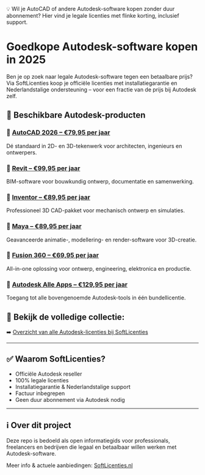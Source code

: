 💡 Wil je AutoCAD of andere Autodesk-software kopen zonder duur abonnement? Hier vind je legale licenties met flinke korting, inclusief support.


# Goedkope Autodesk-software kopen in 2025

Ben je op zoek naar legale Autodesk-software tegen een betaalbare prijs? Via SoftLicenties koop je officiële licenties met installatiegarantie en Nederlandstalige ondersteuning – voor een fractie van de prijs bij Autodesk zelf.

## 🧾 Beschikbare Autodesk-producten

### 🔹 [AutoCAD 2026 – €79,95 per jaar](https://softlicenties.nl/collections/autodesk-kopen-met-korting/products/autodesk-autocad)
Dé standaard in 2D- en 3D-tekenwerk voor architecten, ingenieurs en ontwerpers.

### 🔹 [Revit – €99,95 per jaar](https://softlicenties.nl/collections/autodesk-kopen-met-korting/products/autodesk-revit)
BIM-software voor bouwkundig ontwerp, documentatie en samenwerking.

### 🔹 [Inventor – €89,95 per jaar](https://softlicenties.nl/collections/autodesk-kopen-met-korting/products/autodesk-inventor)
Professioneel 3D CAD-pakket voor mechanisch ontwerp en simulaties.

### 🔹 [Maya – €89,95 per jaar](https://softlicenties.nl/collections/autodesk-kopen-met-korting/products/autodesk-maya)
Geavanceerde animatie-, modellering- en render-software voor 3D-creatie.

### 🔹 [Fusion 360 – €69,95 per jaar](https://softlicenties.nl/collections/autodesk-kopen-met-korting/products/autodesk-fusion-360)
All-in-one oplossing voor ontwerp, engineering, elektronica en productie.

### 🔹 [Autodesk Alle Apps – €129,95 per jaar](https://softlicenties.nl/collections/autodesk-kopen-met-korting/products/autodesk-alle-apps)
Toegang tot alle bovengenoemde Autodesk-tools in één bundellicentie.

## 🔗 Bekijk de volledige collectie:
➡️ [Overzicht van alle Autodesk-licenties bij SoftLicenties](https://softlicenties.nl/collections/autodesk-kopen-met-korting)

---

## ✅ Waarom SoftLicenties?

- Officiële Autodesk reseller
- 100% legale licenties
- Installatiegarantie & Nederlandstalige support
- Factuur inbegrepen
- Geen duur abonnement via Autodesk nodig

---

## ℹ️ Over dit project

Deze repo is bedoeld als open informatiegids voor professionals, freelancers en bedrijven die legaal en betaalbaar willen werken met Autodesk-software.

Meer info & actuele aanbiedingen: [SoftLicenties.nl](https://softlicenties.nl)
